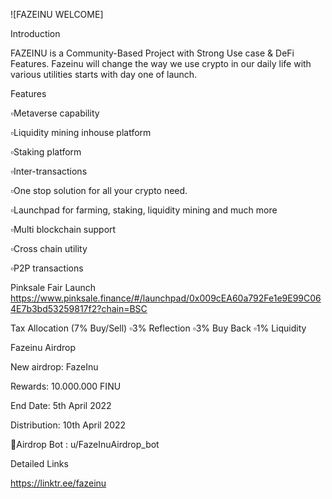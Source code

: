 
![FAZEINU WELCOME]

Introduction

FAZEINU is a Community-Based Project with Strong Use case & DeFi Features. Fazeinu will change the way we use crypto in our daily life with various utilities starts with day one of launch.


Features

▫️Metaverse capability

▫️Liquidity mining inhouse platform

▫️Staking platform

▫️Inter-transactions

▫️One stop solution for all your crypto need.

▫️Launchpad for farming, staking, liquidity mining and much more

▫️Multi blockchain support

▫️Cross chain utility

▫️P2P transactions

Pinksale Fair Launch 
https://www.pinksale.finance/#/launchpad/0x009cEA60a792Fe1e9E99C064E7b3bd53259817f2?chain=BSC

Tax Allocation (7% Buy/Sell)
▫️3% Reflection
▫️3% Buy Back
▫️1% Liquidity


Fazeinu Airdrop

New airdrop: FazeInu

Rewards: 10.000.000 FINU

End Date: 5th April 2022

Distribution: 10th April 2022

🔗Airdrop Bot : u/FazeInuAirdrop_bot



Detailed Links

https://linktr.ee/fazeinu
